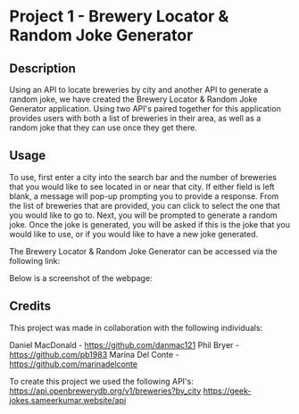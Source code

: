 # Project 1 - Brewery Locator & Random Joke Generator

## Description

Using an API to locate breweries by city and another API to generate a random joke, we have created the Brewery Locator & Random Joke Generator application. Using two API's paired together for this application provides users with both a list of breweries in their area, as well as a random joke that they can use once they get there. 


## Usage

To use, first enter a city into the search bar and the number of breweries that you would like to see located in or near that city. If either field is left blank, a message will pop-up prompting you to provide a response. From the list of breweries that are provided, you can click to select the one that you would like to go to. Next, you will be prompted to generate a random joke. Once the joke is generated, you will be asked if this is the joke that you would like to use, or if you would like to have a new joke generated.


The Brewery Locator & Random Joke Generator can be accessed via the following link:


Below is a screenshot of the webpage:




## Credits

This project was made in collaboration with the following individuals:
 
Daniel MacDonald - https://github.com/danmac121
Phil Bryer - https://github.com/pb1983 
Marina Del Conte - https://github.com/marinadelconte

To create this project we used the following API's:
https://api.openbrewerydb.org/v1/breweries?by_city
https://geek-jokes.sameerkumar.website/api



